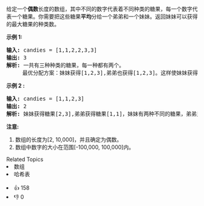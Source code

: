<p>给定一个<strong>偶数</strong>长度的数组，其中不同的数字代表着不同种类的糖果，每一个数字代表一个糖果。你需要把这些糖果<strong>平均</strong>分给一个弟弟和一个妹妹。返回妹妹可以获得的最大糖果的种类数。</p>

<p><strong>示例 1:</strong></p>

<pre>
<strong>输入:</strong> candies = [1,1,2,2,3,3]
<strong>输出:</strong> 3
<strong>解析: </strong>一共有三种种类的糖果，每一种都有两个。
     最优分配方案：妹妹获得[1,2,3],弟弟也获得[1,2,3]。这样使妹妹获得糖果的种类数最多。
</pre>

<p><strong>示例 2 :</strong></p>

<pre>
<strong>输入:</strong> candies = [1,1,2,3]
<strong>输出:</strong> 2
<strong>解析:</strong> 妹妹获得糖果[2,3],弟弟获得糖果[1,1]，妹妹有两种不同的糖果，弟弟只有一种。这样使得妹妹可以获得的糖果种类数最多。
</pre>

<p><strong>注意:</strong></p>

<ol>
	<li>数组的长度为[2, 10,000]，并且确定为偶数。</li>
	<li>数组中数字的大小在范围[-100,000, 100,000]内。
	<ol>
	</ol>
	</li>
</ol>
<div><div>Related Topics</div><div><li>数组</li><li>哈希表</li></div></div><br><div><li>👍 158</li><li>👎 0</li></div>